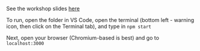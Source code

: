 See the workshop slides [here](https://docs.google.com/presentation/d/1HTOR7SHuAtIQvEO7qHB69zVWkN9cM0Zct4wAy0ZX7iI/edit?usp=sharing)

To run, open the folder in VS Code, open the terminal (bottom left - warning icon, then click on the Terminal tab), and type in `npm start`

Next, open your browser (Chromium-based is best) and go to `localhost:3000`
